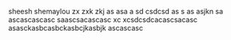 sheesh
shemaylou
zx zxk zkj  as asa a
sd
csdcsd
as s as asjkn sa
ascascascasc
saascsacascasc xc xcsdcsdcacascsacasc
asasckasbcasbckasbcjkasbjk
ascascasc
